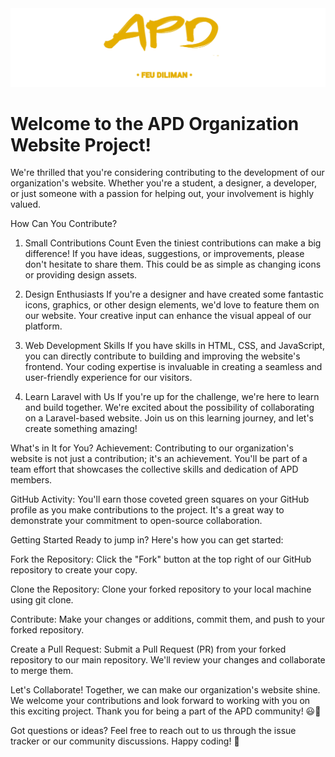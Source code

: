 <img src = "public/apdlogo.png">
<h1>Welcome to the APD Organization Website Project!</h1>
We're thrilled that you're considering contributing to the development of our organization's website. Whether you're a student, a designer, a developer, or just someone with a passion for helping out, your involvement is highly valued.

How Can You Contribute?
1. Small Contributions Count
Even the tiniest contributions can make a big difference! If you have ideas, suggestions, or improvements, please don't hesitate to share them. This could be as simple as changing icons or providing design assets.

2. Design Enthusiasts
If you're a designer and have created some fantastic icons, graphics, or other design elements, we'd love to feature them on our website. Your creative input can enhance the visual appeal of our platform.

3. Web Development Skills
If you have skills in HTML, CSS, and JavaScript, you can directly contribute to building and improving the website's frontend. Your coding expertise is invaluable in creating a seamless and user-friendly experience for our visitors.

4. Learn Laravel with Us
If you're up for the challenge, we're here to learn and build together. We're excited about the possibility of collaborating on a Laravel-based website. Join us on this learning journey, and let's create something amazing!

What's in It for You?
Achievement: Contributing to our organization's website is not just a contribution; it's an achievement. You'll be part of a team effort that showcases the collective skills and dedication of APD members.

GitHub Activity: You'll earn those coveted green squares on your GitHub profile as you make contributions to the project. It's a great way to demonstrate your commitment to open-source collaboration.

Getting Started
Ready to jump in? Here's how you can get started:

Fork the Repository: Click the "Fork" button at the top right of our GitHub repository to create your copy.

Clone the Repository: Clone your forked repository to your local machine using git clone.

Contribute: Make your changes or additions, commit them, and push to your forked repository.

Create a Pull Request: Submit a Pull Request (PR) from your forked repository to our main repository. We'll review your changes and collaborate to merge them.

Let's Collaborate!
Together, we can make our organization's website shine. We welcome your contributions and look forward to working with you on this exciting project. Thank you for being a part of the APD community! 😃🌟

Got questions or ideas? Feel free to reach out to us through the issue tracker or our community discussions. Happy coding! 🚀
